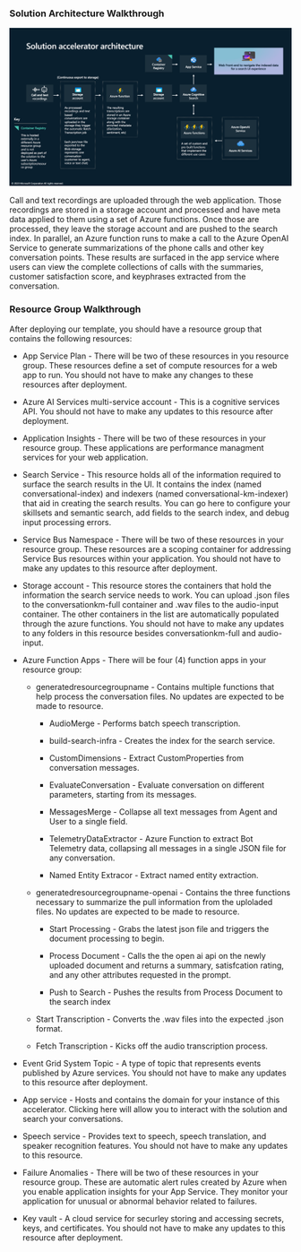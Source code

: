 ### **Solution Architecture Walkthrough**

![image](/images/readMe/image4.png "Inserting image...")

Call and text recordings are uploaded through the web application. Those
recordings are stored in a storage account and processed and have meta
data applied to them using a set of Azure functions. Once those are
processed, they leave the storage account and are pushed to the search
index. In parallel, an Azure function runs to make a call to the Azure
OpenAI Service to generate summarizations of the phone calls and other
key conversation points. These results are surfaced in the app service
where users can view the complete collections of calls with the
summaries, customer satisfaction score, and keyphrases extracted from
the conversation.

### **Resource Group Walkthrough**

After deploying our template, you should have a resource group that
contains the following resources:

-   App Service Plan - There will be two of these resources in you resource group. 
    These resources define a set of compute resources for a web app to run. 
    You should not have to make any changes to these resources after deployment.

-   Azure AI Services multi-service account - This is a cognitive
    services API. You should not have to make any updates to this
    resource after deployment.

-   Application Insights - There will be two of these resources in your resource group. 
    These applications are performance managment services for your web application. 

-   Search Service - This resource holds all of the information required
    to surface the search results in the UI. It contains the index
    (named conversational-index) and indexers (named conversational-km-indexer) 
    that aid in creating the search results. You can go here to
    configure your skillsets and semantic search, add fields to the search index,
    and debug input processing errors.

-   Service Bus Namespace - There will be two of these resources in your resource group. 
    These resources are a scoping container for addressing
    Service Bus resources within your application. You should not have
    to make any updates to this resource after deployment.

-   Storage account - This resource stores the containers that hold the
    information the search service needs to work. You can upload .json
    files to the conversationkm-full container and .wav files to the
    audio-input container. The other containers in the list are
    automatically populated through the azure functions. You should not
    have to make any updates to any folders in this resource besides
    conversationkm-full and audio-input.

-   Azure Function Apps - There will be four (4) function apps in your
    resource group:

    -   generatedresourcegroupname - Contains multiple functions that help
        process the conversation files. No updates are expected to be
        made to resource.

        - AudioMerge - Performs batch speech transcription.

        - build-search-infra - Creates the index for the search service.

        - CustomDimensions - Extract CustomProperties from conversation messages.

        - EvaluateConversation - Evaluate conversation on different parameters, starting from its messages.

        - MessagesMerge - Collapse all text messages from Agent and User to a single field.

        - TelemetryDataExtractor - Azure Function to extract Bot Telemetry data, 
          collapsing all messages in a single JSON file for any conversation.

        - Named Entity Extracor - Extract named entity extraction.

    -   generatedresourcegroupname-openai - Contains the three functions
        necessary to summarize the pull information from the uploladed
        files. No updates are expected to be made to resource.

        -   Start Processing - Grabs the latest json file and triggers
            the document processing to begin.

        -   Process Document - Calls the the open ai api on the newly
            uploaded document and returns a summary, satisfcation
            rating, and any other attributes requested in the prompt.

        -   Push to Search - Pushes the results from Process Document to
            the search index

    -   Start Transcription - Converts the .wav files into the expected
        .json format.

    -   Fetch Transcription - Kicks off the audio transcription process.

-   Event Grid System Topic - A type of topic that represents events published by Azure services.
    You should not have to make any updates
    to this resource after deployment.

-   App service - Hosts and contains the domain for your instance of
    this accelerator. Clicking here will allow you to interact with the
    solution and search your conversations.

-   Speech service - Provides text to speech, speech translation, and speaker recognition features.
    You should not have to make any updates to this resource. 

-   Failure Anomalies - There will be two of these resources in your resource group. 
    These are automatic alert rules created by Azure when you enable application insights for your App Service. 
    They monitor your application for unusual or abnormal behavior related to failures. 

-   Key vault - A cloud service for securley storing and accessing secrets, keys, and certificates. 
    You should not have to make any updates to
    this resource after deployment.

